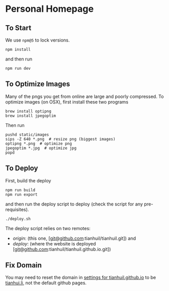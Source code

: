 # Personal Homepage

## To Start
We use `npm@5` to lock versions.
```
npm install
```
and then run
```
npm run dev
```

## To Optimize Images
Many of the pngs you get from online are large and poorly compressed.  To optimize images (on OSX), first install these two programs
```
brew install optipng
brew install jpegoptim
```

Then run
```
pushd static/images
sips -Z 640 *.png  # resize png (biggest images)
optipng *.png  # optimize png
jpegoptim *.jpg  # optimize jpg
popd
```

## To Deploy
First, build the deploy
```
npm run build
npm run export
```

and then run the deploy script to deploy (check the script for any pre-requisites).
```
./deploy.sh
```

The deploy script relies on two remotes:
- *origin*: (this one, [git@github.com:tianhuil/tianhuil.git]) and
- *deploy*: (where the website is deployed  [git@github.com:tianhuil/tianhuil.github.io.git])

## Fix Domain
You may need to reset the domain in [settings for tianhuil.github.io](https://github.com/tianhuil/tianhuil.github.io/settings) to be [tianhui.li](tianhui.li), not the default github pages.
